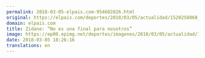 ```yaml
---
permalink: 2018-03-05-elpais.com-954602826.html
original: https://elpais.com/deportes/2018/03/05/actualidad/1520258868_683930.html#?ref=rss&format=simple&link=link
domain: elpais.com
title: Zidane: “No es una final para nosotros”
image: https://ep00.epimg.net/deportes/imagenes/2018/03/05/actualidad/1520258868_683930_1520273087_rrss_normal.jpg
date: 2018-03-05 18:26:16
translations: en
---
```



